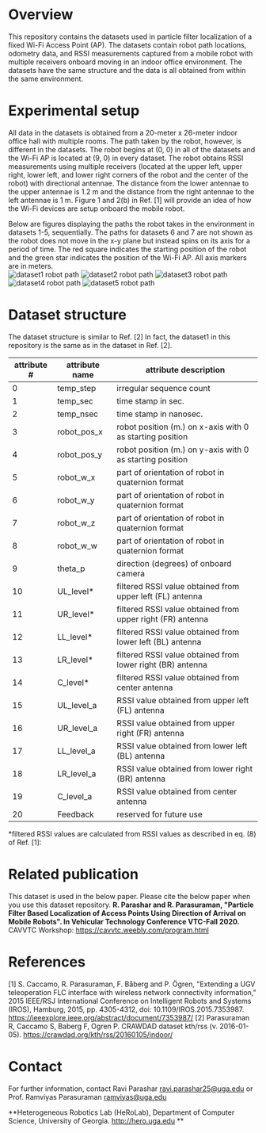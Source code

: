 # Overview
This repository contains the datasets used in particle filter localization of a fixed Wi-Fi Access Point (AP). The datasets contain robot path locations, odometry data, and RSSI measurements captured from a mobile robot with multiple receivers onboard moving in an indoor office environment. The datasets have the same structure and the data is all obtained from within the same environment. 

# Experimental setup
All data in the datasets is obtained from a 20-meter x 26-meter indoor office hall with multiple rooms. The path taken by the robot, however, is different in the datasets. The robot begins at (0, 0) in all of the datasets and the Wi-Fi AP is located at (9, 0) in every dataset. The robot obtains RSSI measurements using multiple receivers (located at the upper left, upper right, lower left, and lower right corners of the robot and the center of the robot) with directional antennae. The distance from the lower antennae to the upper antennae is 1.2 m and the distance from the right antennae to the left antennae is 1 m.  Figure 1 and 2(b) in Ref. [1] will provide an idea of how the Wi-Fi devices are setup onboard the mobile robot.
  
Below are figures displaying the paths the robot takes in the environment in datasets 1-5, sequentially. The paths for datasets 6 and 7 are not shown as the robot does not move in the x-y plane but instead spins on its axis for a period of time. The red square indicates the starting position of the robot and the green star indicates the position of the Wi-Fi AP. All axis markers are in meters.  
![dataset1 robot path](./robot_paths/dataset1.png)
![dataset2 robot path](./robot_paths/dataset2.png)
![dataset3 robot path](./robot_paths/dataset3.png)
![dataset4 robot path](./robot_paths/dataset4.png)
![dataset5 robot path](./robot_paths/dataset5.png)  

# Dataset structure

The dataset structure is similar to Ref. [2] In fact, the dataset1 in this repository is the same as in the dataset in Ref. [2].

| attribute #   | attribute name | attribute description                                     |
| ------------- | -------------  | --------------------------------------------------------- |
| 0             | temp_step      | irregular sequence count                                  |
| 1             | temp_sec       | time stamp in sec.                                        |
| 2             | temp_nsec      | time stamp in nanosec.                                    |
| 3             | robot_pos_x    | robot position (m.) on x-axis with 0 as starting position |
| 4             | robot_pos_y    | robot position (m.) on y-axis with 0 as starting position |
| 5             | robot_w_x      | part of orientation of robot in quaternion format         |
| 6             | robot_w_y      | part of orientation of robot in quaternion format         |
| 7             | robot_w_z      | part of orientation of robot in quaternion format         |
| 8             | robot_w_w      | part of orientation of robot in quaternion format         |
| 9             | theta_p        | direction (degrees) of onboard camera                     |
| 10            | UL_level*      | filtered RSSI value obtained from upper left (FL) antenna      |
| 11            | UR_level*      | filtered RSSI value obtained from upper right (FR) antenna     |
| 12            | LL_level*      | filtered RSSI value obtained from lower left (BL) antenna      |
| 13            | LR_level*      | filtered RSSI value obtained from lower right (BR) antenna     |
| 14            | C_level*       | filtered RSSI value obtained from center antenna          |
| 15            | UL_level_a     | RSSI value obtained from upper left (FL) antenna              |
| 16            | UR_level_a     | RSSI value obtained from upper right (FR) antenna              |
| 17            | LL_level_a     | RSSI value obtained from lower left (BL) antenna              |
| 18            | LR_level_a     | RSSI value obtained from lower right (BR) antenna              |
| 19            | C_level_a      | RSSI value obtained from center antenna                   |
| 20            | Feedback       | reserved for future use                                   |

*filtered RSSI values are calculated from RSSI values as described in eq. (8) of Ref. [1]:  

# Related publication
This dataset is used in the below paper. Please cite the below paper when you use this dataset repository.
**R. Parashar and R. Parasuraman, "Particle Filter Based Localization of Access Points Using Direction of Arrival on Mobile Robots". In Vehicular Technology Conference VTC-Fall 2020.** CAVVTC Workshop: https://cavvtc.weebly.com/program.html

# References
[1] S. Caccamo, R. Parasuraman, F. Båberg and P. Ögren, "Extending a UGV teleoperation FLC interface with wireless network connectivity information," 2015 IEEE/RSJ International Conference on Intelligent Robots and Systems (IROS), Hamburg, 2015, pp. 4305-4312, doi: 10.1109/IROS.2015.7353987. https://ieeexplore.ieee.org/abstract/document/7353987/
[2] Parasuraman R, Caccamo S, Baberg F, Ogren P. CRAWDAD dataset kth/rss (v. 2016-01-05). https://crawdad.org/kth/rss/20160105/indoor/

# Contact
For further information, contact Ravi Parashar ravi.parashar25@uga.edu or Prof. Ramviyas Parasuraman ramviyas@uga.edu

**Heterogeneous Robotics Lab (HeRoLab), Department of Computer Science, University of Georgia. http://hero.uga.edu **

